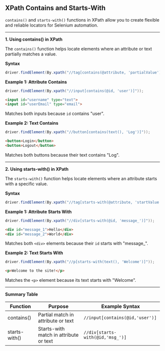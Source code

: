 ## XPath Contains and Starts-With

`contains()` and `starts-with()` functions in XPath allow you to create flexible and reliable locators for Selenium automation.

---

**1. Using contains() in XPath**

The `contains()` function helps locate elements where an attribute or text partially matches a value.

**Syntax**
```java
driver.findElement(By.xpath("//tag[contains(@attribute, 'partialValue')]"));
```

**Example 1: Attribute Contains**
```java
driver.findElement(By.xpath("//input[contains(@id, 'user')]"));
```
```html
<input id="username" type="text">
<input id="userEmail" type="email">
```
Matches both inputs because `id` contains "user".

**Example 2: Text Contains**
```java
driver.findElement(By.xpath("//button[contains(text(), 'Log')]"));
```
```html
<button>Login</button>
<button>Logout</button>
```
Matches both buttons because their text contains "Log".

---

**2. Using starts-with() in XPath**

The `starts-with()` function helps locate elements where an attribute starts with a specific value.

**Syntax**
```java
driver.findElement(By.xpath("//tag[starts-with(@attribute, 'startValue')]"));
```

**Example 1: Attribute Starts With**
```java
driver.findElement(By.xpath("//div[starts-with(@id, 'message_')]"));
```
```html
<div id="message_1">Hello</div>
<div id="message_2">World</div>
```
Matches both `<div>` elements because their `id` starts with "message_".

**Example 2: Text Starts With**
```java
driver.findElement(By.xpath("//p[starts-with(text(), 'Welcome')]"));
```
```html
<p>Welcome to the site!</p>
```
Matches the `<p>` element because its text starts with "Welcome".

---

**Summary Table**

| Function      | Purpose                              | Example Syntax                                   |
|---------------|----------------------------------------|--------------------------------------------------|
| contains()    | Partial match in attribute or text     | `//input[contains(@id,'user')]`                  |
| starts-with() | Starts-with match in attribute or text | `//div[starts-with(@id,'msg_')]`                 |

